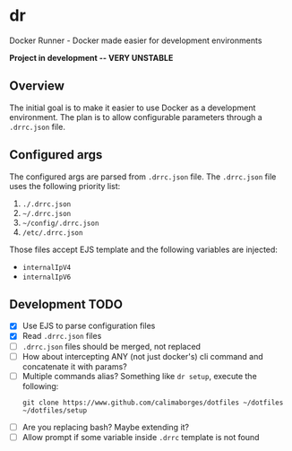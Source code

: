 # dr

Docker Runner - Docker made easier for development environments

**Project in development -- VERY UNSTABLE**

## Overview

The initial goal is to make it easier to use Docker as a development
environment. The plan is to allow configurable parameters through a `.drrc.json`
file.

## Configured args

The configured args are parsed from `.drrc.json` file. The `.drrc.json` file
uses the following priority list:

1. `./.drrc.json`
2. `~/.drrc.json`
3. `~/config/.drrc.json`
4. `/etc/.drrc.json`

Those files accept EJS template and the following variables are injected:

- `internalIpV4`
- `internalIpV6`

## Development TODO

- [x] Use EJS to parse configuration files
- [x] Read `.drrc.json` files
- [ ] `.drrc.json` files should be merged, not replaced
- [ ] How about intercepting ANY (not just docker's) cli command and concatenate it with params?
- [ ] Multiple commands alias? Something like `dr setup`, execute the following:
  ```
  git clone https://www.github.com/calimaborges/dotfiles ~/dotfiles
  ~/dotfiles/setup
  ```
- [ ] Are you replacing bash? Maybe extending it?
- [ ] Allow prompt if some variable inside `.drrc` template is not found
